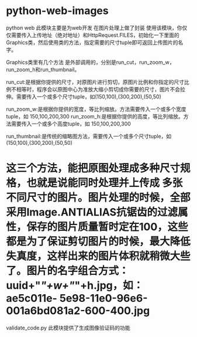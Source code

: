 python-web-images
=================

python web
此模块主要是为web开发 在图片处理上做了封装
使用该模块，你仅仅需要传入上传地址（绝对地址）和HttpRequest.FILES，初始化一下里面的Graphics类，然后使用类的方法，指定需要的尺寸tuple即可返回上传图片的名字。
 
Graphics类里有几个方法 是外部调用的，分别是run_cut，run_zoom_w，run_zoom_h和run_thumbnail。
 
run_cut:是根据你提供的尺寸，对原图片进行剪切，原图片比例和你指定的尺寸比例不相等时，程序会以原图中心为准放大缩小剪切成你需要的尺寸，图片不会拉伸。需要传入一个或多个尺寸tuple，如(150,100),(300,200),(50,50)
 
run_zoom_w:是根据你提供的宽度，等比列缩放。方法需要传入一个或多个宽度tuple，如 150,100,200,300
run_zoom_h:是根据你提供的高度，等比列缩放。方法需要传入一个或多个高度tuple，如 150,100,200,300
 
run_thumbnail:是传统的缩略图方法，需要传入一个或多个尺寸tuple，如(150,100),(300,200),(50,50)
 
这三个方法，能把原图处理成多种尺寸规格，也就是说能同时处理并上传成 多张不同尺寸的图片。图片处理的时候，全部采用Image.ANTIALIAS抗锯齿的过滤属性，保存的图片质量暂时定在100，这些都是为了保证剪切图片的时候，最大降低失真度，这样出来的图片体积就稍微大些了。图片的名字组合方式：uuid+"_"+w+"_"+h.jpg，如：ae5c011e- 5e98-11e0-96e6-001a6bd081a2-600-400.jpg
================
validate_code.py
此模块提供了生成图像验证码的功能
